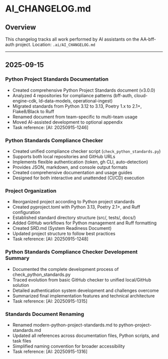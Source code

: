 # AI_CHANGELOG.md

## Overview
This changelog tracks all work performed by AI assistants on the AA-bff-auth project.
Location: `.ai/AI_CHANGELOG.md`

---

## 2025-09-15

### Python Project Standards Documentation

- Created comprehensive Python Project Standards document (v3.0.0)
- Analyzed 4 repositories for compliance patterns (bff-auth, cloud-engine-cdk, ld-data-models, operational-ingest)
- Migrated standards from Python 3.12 to 3.13, Poetry 1.x to 2.1+, Flake8/Black to Ruff
- Renamed document from team-specific to multi-team usage
- Moved AI-assisted development to optional appendix
- Task reference: [AI: 20250915-1246]

### Python Standards Compliance Checker

- Created unified compliance checker script (`check_python_standards.py`)
- Supports both local repositories and GitHub URLs
- Implements flexible authentication (token, gh CLI, auto-detection)
- Provides JSON, markdown, and console output formats
- Created comprehensive documentation and usage guides
- Designed for both interactive and unattended (CI/CD) execution

### Project Organization

- Reorganized project according to Python project standards
- Created pyproject.toml with Python 3.13, Poetry 2.1+, and Ruff configuration
- Established standard directory structure (src/, tests/, docs/)
- Added GitHub workflows for Python management and Ruff formatting
- Created SRD.md (System Readiness Document)
- Updated project structure to follow best practices
- Task reference: [AI: 20250915-1248]

### Python Standards Compliance Checker Development Summary

- Documented the complete development process of check_python_standards.py
- Traced evolution from basic GitHub checker to unified local/GitHub solution
- Detailed authentication system development and challenges overcome
- Summarized final implementation features and technical architecture
- Task reference: [AI: 20250915-1315]

### Standards Document Renaming

- Renamed modern-python-project-standards.md to python-project-standards.md
- Updated all references across documentation files, Python scripts, and task files
- Simplified naming convention for broader accessibility
- Task reference: [AI: 20250915-1316]
